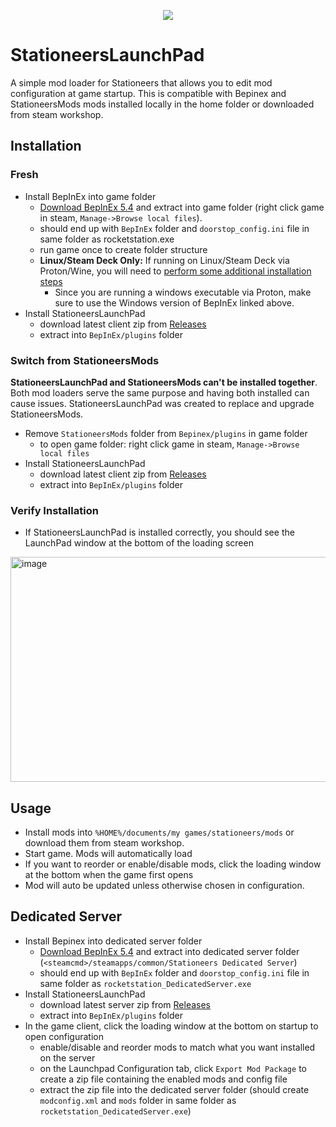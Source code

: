 <p align="center"><img src="docs/SLP_logo.png" /></p>

# StationeersLaunchPad

A simple mod loader for Stationeers that allows you to edit mod configuration at game startup. This is compatible with Bepinex and StationeersMods mods installed locally in the home folder or downloaded from steam workshop.

## Installation

### Fresh
- Install BepInEx into game folder
  - [Download BepInEx 5.4](https://github.com/BepInEx/BepInEx/releases/download/v5.4.23.3/BepInEx_win_x64_5.4.23.3.zip) and extract into game folder (right click game in steam, `Manage->Browse local files`).
  - should end up with `BepInEx` folder and `doorstop_config.ini` file in same folder as rocketstation.exe
  - run game once to create folder structure
  - __Linux/Steam Deck Only:__ If running on Linux/Steam Deck via Proton/Wine, you will need to [perform some additional installation steps](https://docs.bepinex.dev/articles/advanced/proton_wine.html)
    - Since you are running a windows executable via Proton, make sure to use the Windows version of BepInEx linked above.
- Install StationeersLaunchPad
  - download latest client zip from [Releases](https://github.com/StationeersLaunchPad/StationeersLaunchPad/releases)
  - extract into `BepInEx/plugins` folder

### Switch from StationeersMods
__StationeersLaunchPad and StationeersMods can't be installed together__. Both mod loaders serve the same purpose and having both installed can cause issues. StationeersLaunchPad was created to replace and upgrade StationeersMods.

- Remove `StationeersMods` folder from `Bepinex/plugins` in game folder
  - to open game folder: right click game in steam, `Manage->Browse local files`
- Install StationeersLaunchPad
  - download latest client zip from [Releases](https://github.com/StationeersLaunchPad/StationeersLaunchPad/releases)
  - extract into `BepInEx/plugins` folder

### Verify Installation
- If StationeersLaunchPad is installed correctly, you should see the LaunchPad window at the bottom of the loading screen
<img width="640" height="360" alt="image" src="https://github.com/user-attachments/assets/a184a340-d461-4f99-bbe3-8699101fe15e" />

## Usage

- Install mods into `%HOME%/documents/my games/stationeers/mods` or download them from steam workshop.
- Start game. Mods will automatically load
- If you want to reorder or enable/disable mods, click the loading window at the bottom when the game first opens
- Mod will auto be updated unless otherwise chosen in configuration.

## Dedicated Server

- Install Bepinex into dedicated server folder
  - [Download BepInEx 5.4](https://github.com/BepInEx/BepInEx/releases/download/v5.4.23.3/BepInEx_win_x64_5.4.23.3.zip) and extract into dedicated server folder (`<steamcmd>/steamapps/common/Stationeers Dedicated Server`)
  - should end up with `BepInEx` folder and `doorstop_config.ini` file in same folder as `rocketstation_DedicatedServer.exe`
- Install StationeersLaunchPad
  - download latest server zip from [Releases](https://github.com/StationeersLaunchPad/StationeersLaunchPad/releases)
  - extract into `BepInEx/plugins` folder
- In the game client, click the loading window at the bottom on startup to open configuration
  - enable/disable and reorder mods to match what you want installed on the server
  - on the Launchpad Configuration tab, click `Export Mod Package` to create a zip file containing the enabled mods and config file
  - extract the zip file into the dedicated server folder (should create `modconfig.xml` and `mods` folder in same folder as `rocketstation_DedicatedServer.exe`)
